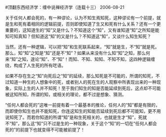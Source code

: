 #顶翻东西经济学：缠中说禅经济学（连载十三）
2006-08-21

                                                
                                    
   
关于任何人都会死的，有一种谬论，认为不知生焉知死，这种谬论有一个前提，就是生和死有着相同的逻辑前提，否则即使知道了生又和死有什么关系？还有一个更重要的，这知道生的“知”又是什么？不知道这个“知”，又有谁知道“知”之所知是能知可知真知？但知道这“知”的又是什么？不知道这“知”，又谈什么知生知死？
 
    
当然，还有一种逻辑，可以把“知”和生死联系起来，“知”就是生，不“知”就是死。那么，知“知”之知是“知”还是不“知”？如果从来没有什么知“知”之知，那么何来“知”之知，遑论“知”、不“知”！而知、不知、知知、不知不知，这四种逻辑缠绕，构成了人生死的所有呓语。
 
    
如果不存在生之“知”向死后之“知”的延续，那么知死是不可能的，所谓的知死，不过知道一种生的人想象中的死，或者别人的死在生的人观察中所表现出来的一种现象，实际上生的人并不知死！至于我们知生的知是否能延续到死后，这点却不可能被这知所知，所谓的知，或相关的理论，都不过是想象、猜测。
 
    
“任何人都会死的”这唯一前提有着一个最基本的推论，任何人的“知”都是有限的，而即使你知生也并不能知死，你连这知生的知能否延续到死后都不可能知，更不用说知死了。而若你知道的所谓“知”是和生死相关的，也就是生才“知”，死就不“知”，那么这“知”只不过是生的一种现象，关于这个“知”的一切在“任何人都会死的”的前提下也就变得不可能被前提了！
 
 

